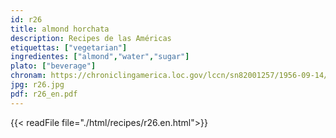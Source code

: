 ```yaml
---
id: r26
title: almond horchata
description: Recipes de las Américas
etiquettas: ["vegetarian"]
ingredientes: ["almond","water","sugar"]
plato: ["beverage"]
chronam: https://chroniclingamerica.loc.gov/lccn/sn82001257/1956-09-14/ed-1/seq-4/
jpg: r26.jpg
pdf: r26_en.pdf
---
```


{{< readFile file="./html/recipes/r26.en.html">}}